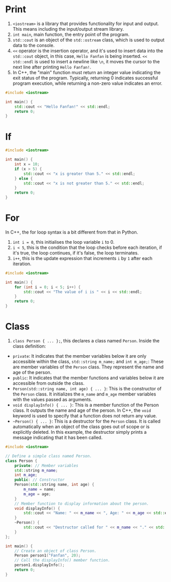 # Print

1. `<iostream>` is a library that provides functionality for input and output. This means including the input/output stream library.
2. `int main`, main function, the entry point of the program.
3. `std::cout` is an object of the `std::ostream` class, which is used to output data to the console.
4. `<<` operator is the insertion operator, and it's used to insert data into the `std::cout` object, in this case, `Hello Fanfan` is being inserted. `<< std::endl` is used to insert a newline like `\n`, it moves the cursor to the next line after printing `Hello Fanfan!`.
5. In C++, the "main" function must return an integer value indicating the exit status of the program. Typically, returning 0 indicates successful program execution, while returning a non-zero value indicates an error.

```c++
#include <iostream>

int main() { 
    std::cout << "Hello Fanfan!" << std::endl;
    return 0; 
}
```

# If 

```c++
#include <iostream>

int main() {
    int x = 10;
    if (x > 5) {
        std::cout << "x is greater than 5." << std::endl;
    } else {
        std::cout << "x is not greater than 5." << std::endl;
    }
    return 0;
}
```

# For

In C++, the for loop syntax is a bit different from that in Python.
1. `int i = 0`, this initialises the loop variable `i` to 0.
2. `i < 5`, this is the condition that the loop checks before each iteration, if it's true, the loop continues, if it's false, the loop terminates.
3. `i++`, this is the update expression that increments `i` by `1` after each iteration.

```c++
#include <iostream>

int main() {
    for (int i = 0; i < 5; i++) {
        std::cout << "The value of i is " << i << std::endl;
    }
    return 0;
}
```

# Class

1. `class Person { ... };`, this declares a class named `Person`. Inside the class definition:
- `private`: It indicates that the member variables below it are only accessible within the class, `std::string m_name;` and `int m_age;`: These are member variables of the `Person` class. They represent the name and age of the person.
- `public`: It indicates that the member functions and variables below it are accessible from outside the class.
- `Person(std::string name, int age) { ... }`: This is the constructor of the `Person` class. It initializes the `m_name` and `m_age` member variables with the values passed as arguments.
- `void displayInfo() { ... }`: This is a member function of the Person class. It outputs the name and age of the person. In C++, the `void` keyword is used to specify that a function does not return any value.
- `~Person() { ... }`: This is a destructor for the `Person` class. It is called automatically when an object of the class goes out of scope or is explicitly deleted. In this example, the destructor simply prints a message indicating that it has been called.

```c++
#include <iostream>

// Define a simple class named Person.
class Person {
    private: // Member variables
    std::string m_name;
    int m_age;
    public: // Constructor
    Person(std::string name, int age) {
        m_name = name;
        m_age = age;
    }
    // Member function to display information about the person.
    void displayInfo() {
        std::cout << "Name: " << m_name << ", Age: " << m_age << std::endl;
    }
    ~Person() {
        std::cout << "Destructor called for " << m_name << "." << std::endl;
    }
};

int main() {
    // Create an object of class Person.
    Person person1("Fanfan", 20);
    // Call the displayInfo() member function.
    person1.displayInfo();
    return 0;
}
```

